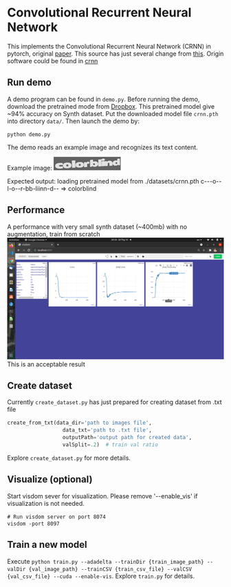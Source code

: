 Convolutional Recurrent Neural Network
========================================

This implements the Convolutional Recurrent Neural Network (CRNN) in pytorch, original [paper](https://arxiv.org/abs/1507.05717).
This source has just several change from [this](https://github.com/meijieru/crnn.pytorch).
Origin software could be found in [crnn](https://github.com/bgshih/crnn)

Run demo
--------
A demo program can be found in ``demo.py``. Before running the demo, download the pretrained mode 
from [Dropbox](https://www.dropbox.com/s/0u7qbijviuztoo1/CRNN_Synth.pth?dl=0).
This pretrained model give ~94% accuracy on Synth dataset.
Put the downloaded model file ``crnn.pth`` into directory ``data/``. Then launch the demo by:

    python demo.py
  
The demo reads an example image and recognizes its text content.

Example image:
![Example image](./datasets/demo.jpg)

Expected output:
    loading pretrained model from ./datasets/crnn.pth
    c---o--l-o--r-bb-liinn-d-- => colorblind
    
Performance
-----------
A performance with very small synth dataset (~400mb) with no augmentation, train from scratch
![](./datasets/noobPerformance.png)
This is an acceptable result

Create dataset
--------------
Currently ``create_dataset.py`` has just prepared for creating dataset from .txt file
```python
create_from_txt(data_dir='path to images file',
                  data_txt='path to .txt file',
                  outputPath='output path for created data',
                  valSplit=.2)  # train val ratio
```
Explore ```create_dataset.py``` for more details.

Visualize (optional)
--------------------
Start visdom sever for visualization. Please remove '--enable_vis' if visualization is not needed.

    # Run visdom server on port 8074
    visdom -port 8097

Train a new model
-----------------
Execute ``python train.py --adadelta --trainDir {train_image_path} --valDir {val_image_path} --trainCSV {train_csv_file} --valCSV {val_csv_file} --cuda --enable-vis``. 
Explore ``train.py`` for details.
